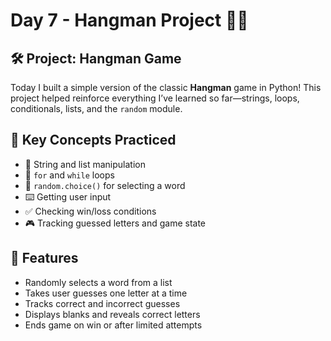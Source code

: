 # Day 7 - Hangman Project 🎯💀

## 🛠️ Project: Hangman Game

Today I built a simple version of the classic **Hangman** game in Python! This project helped reinforce everything I’ve learned so far—strings, loops, conditionals, lists, and the `random` module.

## 🧠 Key Concepts Practiced
- 📜 String and list manipulation
- 🔁 `for` and `while` loops
- 🔀 `random.choice()` for selecting a word
- ⌨️ Getting user input
- ✅ Checking win/loss conditions
- 🎮 Tracking guessed letters and game state

## 🧩 Features
- Randomly selects a word from a list
- Takes user guesses one letter at a time
- Tracks correct and incorrect guesses
- Displays blanks and reveals correct letters
- Ends game on win or after limited attempts
